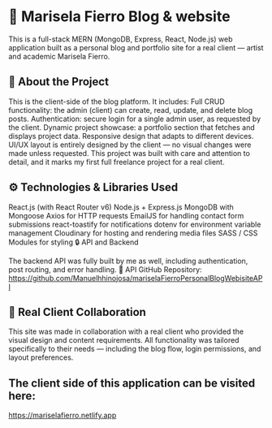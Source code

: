 # 📝 Marisela Fierro Blog & website

This is a full-stack MERN (MongoDB, Express, React, Node.js) web application built as a personal blog and portfolio site for a real client — artist and academic Marisela Fierro.

## 📝 About the Project

This is the client-side of the blog platform. It includes:
Full CRUD functionality: the admin (client) can create, read, update, and delete blog posts.
Authentication: secure login for a single admin user, as requested by the client.
Dynamic project showcase: a portfolio section that fetches and displays project data.
Responsive design that adapts to different devices.
UI/UX layout is entirely designed by the client — no visual changes were made unless requested.
This project was built with care and attention to detail, and it marks my first full freelance project for a real client.

## ⚙️ Technologies & Libraries Used

React.js (with React Router v6)
Node.js + Express.js
MongoDB with Mongoose
Axios for HTTP requests
EmailJS for handling contact form submissions
react-toastify for notifications
dotenv for environment variable management
Cloudinary for hosting and rendering media files
SASS / CSS Modules for styling
🔒 API and Backend

The backend API was fully built by me as well, including authentication, post routing, and error handling.
🔗 API GitHub Repository: https://github.com/Manuelhhinojosa/mariselaFierroPersonalBlogWebisiteAPI

## 💼 Real Client Collaboration

This site was made in collaboration with a real client who provided the visual design and content requirements. All functionality was tailored specifically to their needs — including the blog flow, login permissions, and layout preferences.

## The client side of this application can be visited here:

https://mariselafierro.netlify.app

